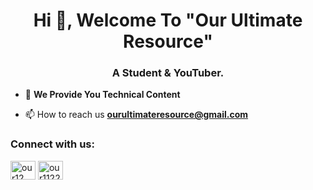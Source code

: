 <h1 align="center">Hi 👋, Welcome To "Our Ultimate Resource"</h1>
<h3 align="center">A Student & YouTuber.</h3>


- 💬  **We Provide You Technical Content**

- 📫 How to reach us **ourultimateresource@gmail.com**

<h3 align="left">Connect with us:</h3>
<p align="left">
<a href="https://www.youtube.com/@OUR1122" target="blank"><img align="center" src="https://raw.githubusercontent.com/rahuldkjain/github-profile-readme-generator/master/src/images/icons/Social/youtube.svg" alt="our12" height="30" width="40" /></a>
<a href="https://instagram.com/our1122" target="blank"><img align="center" src="https://raw.githubusercontent.com/rahuldkjain/github-profile-readme-generator/master/src/images/icons/Social/instagram.svg" alt="our1122" height="30" width="40" /></a>

</p>


